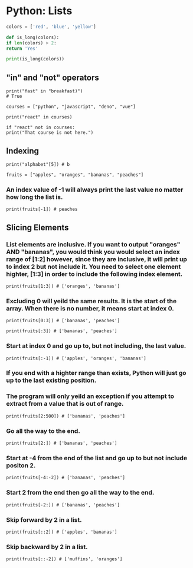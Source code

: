 # Python: Lists

```python
colors = ['red', 'blue', 'yellow']

def is_long(colors):
if len(colors) > 2:
return 'Yes'

print(is_long(colors))
```

## "in" and "not" operators

```
print("fast" in "breakfast)")
# True
```

```
courses = ["python", "javascript", "deno", "vue"]

print("react" in courses)

if "react" not in courses:
print("That course is not here.")
```

## Indexing

```
print("alphabet"[5]) # b

fruits = ["apples", "oranges", "bananas", "peaches"]
```

### An index value of -1 will always print the last value no matter how long the list is.

```
print(fruits[-1]) # peaches
```

## Slicing Elements

### List elements are inclusive. If you want to output "oranges" AND "bananas", you would think you would select an index range of [1:2] however, since they are inclusive, it will print up to index 2 but not include it. You need to select one element highter, [1:3] in order to include the following index element.

```
print(fruits[1:3]) # ['oranges', 'bananas']
```

### Excluding 0 will yeild the same results. It is the start of the array. When there is no number, it means start at index 0.

```
print(fruits[0:3]) # ['bananas', 'peaches']

print(fruits[:3]) # ['bananas', 'peaches']
```

### Start at index 0 and go up to, but not including, the last value.

```
print(fruits[:-1]) # ['apples', 'oranges', 'bananas']
```

### If you end with a highter range than exists, Python will just go up to the last existing position.

### The program will only yeild an exception if you attempt to extract from a value that is out of range.

```
print(fruits[2:500]) # ['bananas', 'peaches']
```

### Go all the way to the end.

```
print(fruits[2:]) # ['bananas', 'peaches']
```

### Start at -4 from the end of the list and go up to but not include positon 2.

```
print(fruits[-4:-2]) # ['bananas', 'peaches']
```

### Start 2 from the end then go all the way to the end.

```
print(fruits[-2:]) # ['bananas', 'peaches']
```

### Skip forward by 2 in a list.

```
print(fruits[::2]) # ['apples', 'bananas']
```

### Skip backward by 2 in a list.

```
print(fruits[::-2]) # ['muffins', 'oranges']
```
